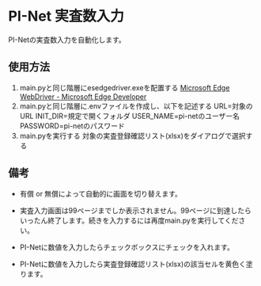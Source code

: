 # PI-Net 実査数入力

PI-Netの実査数入力を自動化します。



## 使用方法

1. main.pyと同じ階層にesedgedriver.exeを配置する
   [Microsoft Edge WebDriver - Microsoft Edge Developer](https://developer.microsoft.com/ja-jp/microsoft-edge/tools/webdriver/)
2. main.pyと同じ階層に.envファイルを作成し、以下を記述する
   URL=対象のURL
   INIT_DIR=規定で開くフォルダ
   USER_NAME=pi-netのユーザー名
   PASSWORD=pi-netのパスワード
3. main.pyを実行する
   対象の実査登録確認リスト(xlsx)をダイアログで選択する



## 備考

- 有償 or 無償によって自動的に画面を切り替えます。

- 実査入力画面は99ページまでしか表示されません。99ページに到達したらいったん終了します。続きを入力するには再度main.pyを実行してください。

- PI-Netに数値を入力したらチェックボックスにチェックを入れます。

- PI-Netに数値を入力したら実査登録確認リスト(xlsx)の該当セルを黄色く塗ります。

  
